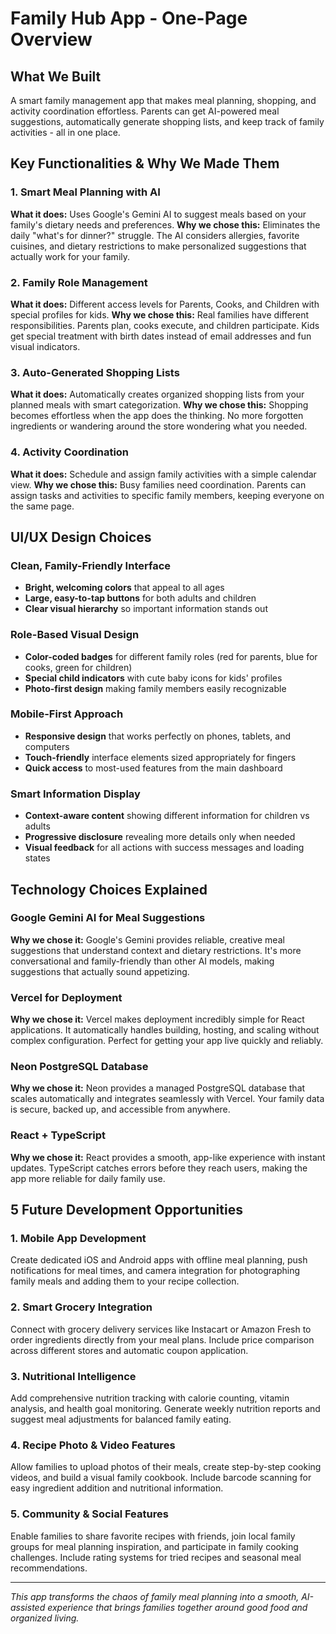 # Family Hub App - One-Page Overview

## What We Built

A smart family management app that makes meal planning, shopping, and activity coordination effortless. Parents can get AI-powered meal suggestions, automatically generate shopping lists, and keep track of family activities - all in one place.

## Key Functionalities & Why We Made Them

### 1. Smart Meal Planning with AI
**What it does:** Uses Google's Gemini AI to suggest meals based on your family's dietary needs and preferences.
**Why we chose this:** Eliminates the daily "what's for dinner?" struggle. The AI considers allergies, favorite cuisines, and dietary restrictions to make personalized suggestions that actually work for your family.

### 2. Family Role Management
**What it does:** Different access levels for Parents, Cooks, and Children with special profiles for kids.
**Why we chose this:** Real families have different responsibilities. Parents plan, cooks execute, and children participate. Kids get special treatment with birth dates instead of email addresses and fun visual indicators.

### 3. Auto-Generated Shopping Lists
**What it does:** Automatically creates organized shopping lists from your planned meals with smart categorization.
**Why we chose this:** Shopping becomes effortless when the app does the thinking. No more forgotten ingredients or wandering around the store wondering what you needed.

### 4. Activity Coordination
**What it does:** Schedule and assign family activities with a simple calendar view.
**Why we chose this:** Busy families need coordination. Parents can assign tasks and activities to specific family members, keeping everyone on the same page.

## UI/UX Design Choices

### Clean, Family-Friendly Interface
- **Bright, welcoming colors** that appeal to all ages
- **Large, easy-to-tap buttons** for both adults and children
- **Clear visual hierarchy** so important information stands out

### Role-Based Visual Design
- **Color-coded badges** for different family roles (red for parents, blue for cooks, green for children)
- **Special child indicators** with cute baby icons for kids' profiles
- **Photo-first design** making family members easily recognizable

### Mobile-First Approach
- **Responsive design** that works perfectly on phones, tablets, and computers
- **Touch-friendly** interface elements sized appropriately for fingers
- **Quick access** to most-used features from the main dashboard

### Smart Information Display
- **Context-aware content** showing different information for children vs adults
- **Progressive disclosure** revealing more details only when needed
- **Visual feedback** for all actions with success messages and loading states

## Technology Choices Explained

### Google Gemini AI for Meal Suggestions
**Why we chose it:** Google's Gemini provides reliable, creative meal suggestions that understand context and dietary restrictions. It's more conversational and family-friendly than other AI models, making suggestions that actually sound appetizing.

### Vercel for Deployment
**Why we chose it:** Vercel makes deployment incredibly simple for React applications. It automatically handles building, hosting, and scaling without complex configuration. Perfect for getting your app live quickly and reliably.

### Neon PostgreSQL Database
**Why we chose it:** Neon provides a managed PostgreSQL database that scales automatically and integrates seamlessly with Vercel. Your family data is secure, backed up, and accessible from anywhere.

### React + TypeScript
**Why we chose it:** React provides a smooth, app-like experience with instant updates. TypeScript catches errors before they reach users, making the app more reliable for daily family use.

## 5 Future Development Opportunities

### 1. Mobile App Development
Create dedicated iOS and Android apps with offline meal planning, push notifications for meal times, and camera integration for photographing family meals and adding them to your recipe collection.

### 2. Smart Grocery Integration
Connect with grocery delivery services like Instacart or Amazon Fresh to order ingredients directly from your meal plans. Include price comparison across different stores and automatic coupon application.

### 3. Nutritional Intelligence
Add comprehensive nutrition tracking with calorie counting, vitamin analysis, and health goal monitoring. Generate weekly nutrition reports and suggest meal adjustments for balanced family eating.

### 4. Recipe Photo & Video Features
Allow families to upload photos of their meals, create step-by-step cooking videos, and build a visual family cookbook. Include barcode scanning for easy ingredient addition and nutritional information.

### 5. Community & Social Features
Enable families to share favorite recipes with friends, join local family groups for meal planning inspiration, and participate in family cooking challenges. Include rating systems for tried recipes and seasonal meal recommendations.

---

*This app transforms the chaos of family meal planning into a smooth, AI-assisted experience that brings families together around good food and organized living.*